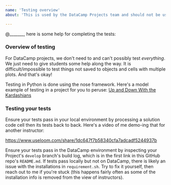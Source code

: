```yaml
---
name: 'Testing overview'
about: 'This is used by the DataCamp Projects team and should not be used by instructors.'

---
```


@_______, here is some help for completing the tests:

### Overview of testing

For DataCamp projects, we don't need to and can't possibly test _everything_. We just need to give students some help along the way. It is difficult/impossible to test things not saved to objects and cells with multiple plots. And that's okay!

Testing in Python is done using the nose framework. Here's a model example of testing in a project for you to peruse: [Up and Down With the Kardashians](https://drive.google.com/open?id=1fd7A96FY-F27WEogw-Wpdh_1zi-iTQKq)

### Testing your tests

Ensure your tests pass in your local environment by processing a solution code cell then its tests back to back. Here's a video of me demo-ing that for another instructor:

https://www.useloom.com/share/1dc647f7b58340cfa7adcadf5244937b

Ensure your tests pass in the DataCamp environment by inspecting your Project's `develop` branch's build log, which is in the first link in this GitHub repo's `README.md`. If tests pass locally but not on DataCamp, there is likely an issue with the installations in `requirement.sh`. Try to fix it yourself, then reach out to me if you're stuck (this happens fairly often as some of the installation info is removed from the view of instructors).
